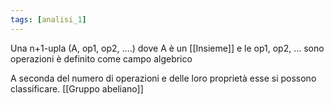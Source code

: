```yaml
---
tags: [analisi_1]
---
```

Una n+1-upla (A, op1, op2, ....) dove A è un [[Insieme]] e le op1, op2, ... sono operazioni è definito come campo algebrico

A seconda del numero di operazioni e delle loro proprietà esse si possono classificare.
[[Gruppo abeliano]]
